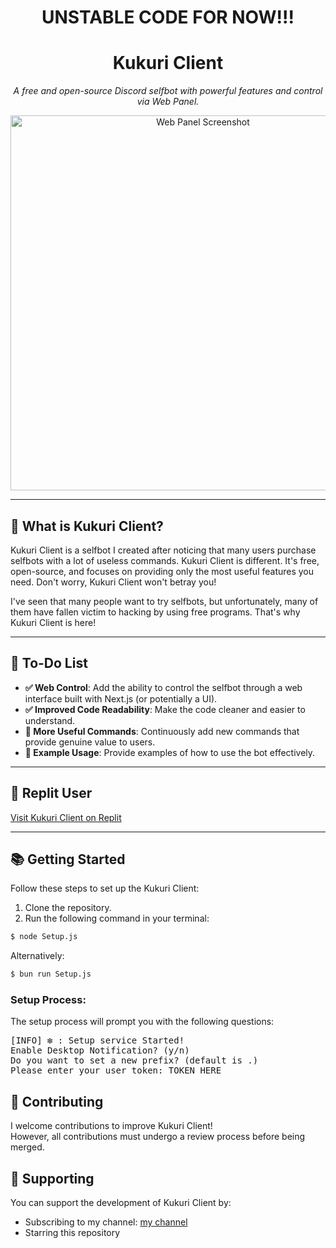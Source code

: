 <h1 align="center">UNSTABLE CODE FOR NOW!!!</h1>
<h1 align="center">Kukuri Client</h1>
<p align="center">
  <i>A free and open-source Discord selfbot with powerful features and control via Web Panel.</i>
</p>

<p align="center">
  <img src="https://media.discordapp.net/attachments/1237276992479694920/1311645955627683890/Screenshot_2024-11-28_174931.png?ex=67499cfd&is=67484b7d&hm=9138986c5d09feb8358dd733b282bebced448bf8668c466baf5d61ccb8a22fcb&=&format=webp&quality=lossless&width=1660&height=1038" alt="Web Panel Screenshot" width="600" />
</p>

---

<h2>🚀 What is Kukuri Client?</h2>
<p>
  Kukuri Client is a selfbot I created after noticing that many users purchase selfbots with a lot of useless commands. 
  Kukuri Client is different. It's free, open-source, and focuses on providing only the most useful features you need. 
  Don't worry, Kukuri Client won't betray you!
</p>

<p>
  I've seen that many people want to try selfbots, but unfortunately, many of them have fallen victim to hacking by using free programs. 
  That's why Kukuri Client is here!
</p>

---

<h2>📝 To-Do List</h2>
<ul>
  <li><strong>✅ Web Control</strong>: Add the ability to control the selfbot through a web interface built with Next.js (or potentially a UI).</li>
  <li><strong>✅ Improved Code Readability</strong>: Make the code cleaner and easier to understand.</li>
  <li><strong>🔲 More Useful Commands</strong>: Continuously add new commands that provide genuine value to users.</li>
  <li><strong>🔲 Example Usage</strong>: Provide examples of how to use the bot effectively.</li>
</ul>

---

<h2>🌟 Replit User</h2>
<p>
  <a href="https://replit.com/@Mikasuru/KukuriClient">Visit Kukuri Client on Replit</a>
</p>

---

<h2>📚 Getting Started</h2>
<p>Follow these steps to set up the Kukuri Client:</p>

<ol>
  <li>Clone the repository.</li>
  <li>Run the following command in your terminal:</li>
</ol>

```bash
$ node Setup.js
```
<p>Alternatively:</p>

```bash
$ bun run Setup.js
```
<h3>Setup Process:</h3>
<p>The setup process will prompt you with the following questions:</p>

<pre>
[INFO] ❇️ : Setup service Started!
Enable Desktop Notification? (y/n)
Do you want to set a new prefix? (default is .)
Please enter your user token: TOKEN HERE
</pre>

<h2>🤝 Contributing</h2>
<p>I welcome contributions to improve Kukuri Client!<br />However, all contributions must undergo a review process before being merged.</p>

<h2>💖 Supporting</h2>
<p>You can support the development of Kukuri Client by:</p> <ul> <li>Subscribing to my channel: <a href="https://www.youtube.com/@kukuri_xyz">my channel</a></li> <li>Starring this repository</li> </ul>
